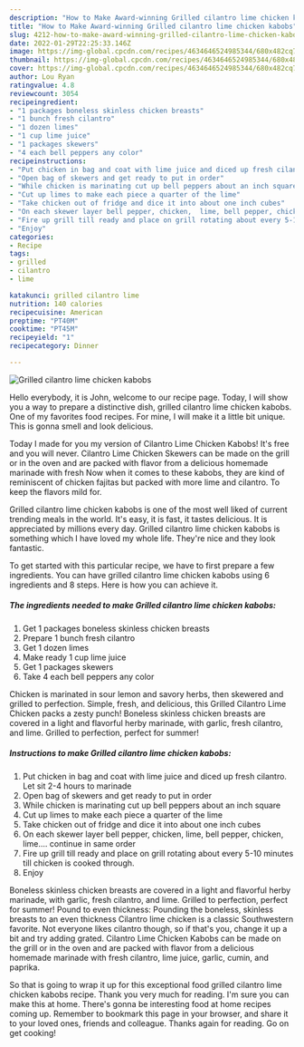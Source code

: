 ```yaml
---
description: "How to Make Award-winning Grilled cilantro lime chicken kabobs"
title: "How to Make Award-winning Grilled cilantro lime chicken kabobs"
slug: 4212-how-to-make-award-winning-grilled-cilantro-lime-chicken-kabobs
date: 2022-01-29T22:25:33.146Z
image: https://img-global.cpcdn.com/recipes/4634646524985344/680x482cq70/grilled-cilantro-lime-chicken-kabobs-recipe-main-photo.jpg
thumbnail: https://img-global.cpcdn.com/recipes/4634646524985344/680x482cq70/grilled-cilantro-lime-chicken-kabobs-recipe-main-photo.jpg
cover: https://img-global.cpcdn.com/recipes/4634646524985344/680x482cq70/grilled-cilantro-lime-chicken-kabobs-recipe-main-photo.jpg
author: Lou Ryan
ratingvalue: 4.8
reviewcount: 3054
recipeingredient:
- "1 packages boneless skinless chicken breasts"
- "1 bunch fresh cilantro"
- "1 dozen limes"
- "1 cup lime juice"
- "1 packages skewers"
- "4 each bell peppers any color"
recipeinstructions:
- "Put chicken in bag and coat with lime juice and diced up fresh cilantro.  Let sit 2-4 hours to marinade"
- "Open bag of skewers and get ready to put in order"
- "While chicken is marinating cut up bell peppers about an inch square"
- "Cut up limes to make each piece a quarter of the lime"
- "Take chicken out of fridge and dice it into about one inch cubes"
- "On each skewer layer bell pepper, chicken,  lime, bell pepper, chicken, lime.... continue in same order"
- "Fire up grill till ready and place on grill rotating about every 5-10 minutes till chicken is cooked through."
- "Enjoy"
categories:
- Recipe
tags:
- grilled
- cilantro
- lime

katakunci: grilled cilantro lime 
nutrition: 140 calories
recipecuisine: American
preptime: "PT40M"
cooktime: "PT45M"
recipeyield: "1"
recipecategory: Dinner

---
```



![Grilled cilantro lime chicken kabobs](https://img-global.cpcdn.com/recipes/4634646524985344/680x482cq70/grilled-cilantro-lime-chicken-kabobs-recipe-main-photo.jpg)

Hello everybody, it is John, welcome to our recipe page. Today, I will show you a way to prepare a distinctive dish, grilled cilantro lime chicken kabobs. One of my favorites food recipes. For mine, I will make it a little bit unique. This is gonna smell and look delicious.

Today I made for you my version of Cilantro Lime Chicken Kabobs! It&#39;s free and you will never. Cilantro Lime Chicken Skewers can be made on the grill or in the oven and are packed with flavor from a delicious homemade marinade with fresh Now when it comes to these kabobs, they are kind of reminiscent of chicken fajitas but packed with more lime and cilantro. To keep the flavors mild for.

Grilled cilantro lime chicken kabobs is one of the most well liked of current trending meals in the world. It's easy, it is fast, it tastes delicious. It is appreciated by millions every day. Grilled cilantro lime chicken kabobs is something which I have loved my whole life. They're nice and they look fantastic.


To get started with this particular recipe, we have to first prepare a few ingredients. You can have grilled cilantro lime chicken kabobs using 6 ingredients and 8 steps. Here is how you can achieve it.

<!--inarticleads1-->

##### The ingredients needed to make Grilled cilantro lime chicken kabobs:

1. Get 1 packages boneless skinless chicken breasts
1. Prepare 1 bunch fresh cilantro
1. Get 1 dozen limes
1. Make ready 1 cup lime juice
1. Get 1 packages skewers
1. Take 4 each bell peppers any color


Chicken is marinated in sour lemon and savory herbs, then skewered and grilled to perfection. Simple, fresh, and delicious, this Grilled Cilantro Lime Chicken packs a zesty punch! Boneless skinless chicken breasts are covered in a light and flavorful herby marinade, with garlic, fresh cilantro, and lime. Grilled to perfection, perfect for summer! 

<!--inarticleads2-->

##### Instructions to make Grilled cilantro lime chicken kabobs:

1. Put chicken in bag and coat with lime juice and diced up fresh cilantro.  Let sit 2-4 hours to marinade
1. Open bag of skewers and get ready to put in order
1. While chicken is marinating cut up bell peppers about an inch square
1. Cut up limes to make each piece a quarter of the lime
1. Take chicken out of fridge and dice it into about one inch cubes
1. On each skewer layer bell pepper, chicken,  lime, bell pepper, chicken, lime.... continue in same order
1. Fire up grill till ready and place on grill rotating about every 5-10 minutes till chicken is cooked through.
1. Enjoy


Boneless skinless chicken breasts are covered in a light and flavorful herby marinade, with garlic, fresh cilantro, and lime. Grilled to perfection, perfect for summer! Pound to even thickness: Pounding the boneless, skinless breasts to an even thickness Cilantro lime chicken is a classic Southwestern favorite. Not everyone likes cilantro though, so if that&#39;s you, change it up a bit and try adding grated. Cilantro Lime Chicken Kabobs can be made on the grill or in the oven and are packed with flavor from a delicious homemade marinade with fresh cilantro, lime juice, garlic, cumin, and paprika. 

So that is going to wrap it up for this exceptional food grilled cilantro lime chicken kabobs recipe. Thank you very much for reading. I'm sure you can make this at home. There's gonna be interesting food at home recipes coming up. Remember to bookmark this page in your browser, and share it to your loved ones, friends and colleague. Thanks again for reading. Go on get cooking!
